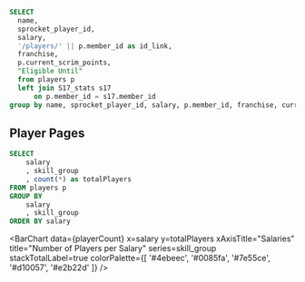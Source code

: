 ```sql player_page_link
SELECT
  name,
  sprocket_player_id,
  salary,
  '/players/' || p.member_id as id_link,
  franchise, 
  p.current_scrim_points,
  "Eligible Until"  
  from players p
  left join S17_stats s17
      on p.member_id = s17.member_id
group by name, sprocket_player_id, salary, p.member_id, franchise, current_scrim_points, "Eligible Until"
```

## Player Pages


<LastRefreshed prefix="Data last updated"/>


<DataTable data={player_page_link} search=true rows=10 headerColor=#2a4b82 headerFontColor=white link=id_link >
  <Column id="name" />
  <Column id="salary" align=center />
  <Column id="franchise" align=center />
  <Column id=current_scrim_points align=center contentType=colorscale scaleColor={['#ce5050','white']} colorBreakpoints={[0, 30]} />
  <Column id="Eligible Until" align=center />
</DataTable>


```sql playerCount
SELECT
    salary
    , skill_group
    , count(*) as totalPlayers
FROM players p
GROUP BY
    salary
    , skill_group
ORDER BY salary
```

<BarChart
    data={playerCount}
    x=salary
    y=totalPlayers
    xAxisTitle="Salaries"
    title="Number of Players per Salary"
    series=skill_group
    stackTotalLabel=true
    colorPalette={[
        '#4ebeec',
        '#0085fa',
        '#7e55ce',
        '#d10057',
        '#e2b22d'
        ]}
/>


